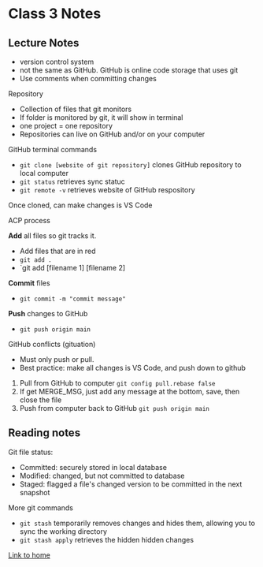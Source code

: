 # Class 3 Notes

## Lecture Notes

- version control system
- not the same as GitHub.  GitHub is online code storage that uses git
- Use comments when committing changes

Repository

- Collection of files that git monitors
- If folder is monitored by git, it will show in terminal
- one project = one repository
- Repositories can live on GitHub and/or on your computer

GitHub terminal commands

- `git clone [website of git repository]` clones GitHub repository to local computer
- `git status` retrieves sync statuc
- `git remote -v` retrieves website of GitHub respository

Once cloned, can make changes is VS Code

ACP process

**Add** all files so git tracks it.

- Add files that are in red
- `git add .`
- `git add [filename 1] [filename 2]

**Commit** files

- `git commit -m "commit message"`

**Push** changes to GitHub

- `git push origin main`

GitHub conflicts (gituation)

- Must only push or pull.
- Best practice: make all changes is VS Code, and push down to github

1. Pull from GitHub to computer
`git config pull.rebase false`
2. If get MERGE_MSG, just add any message at the bottom, save, then close the file
3. Push from computer back to GitHub
`git push origin main`

## Reading notes

Git file status:

- Committed: securely stored in local database
- Modified: changed, but not committed to database
- Staged: flagged a file's  changed version to be committed in the next snapshot

More git commands

- `git stash` temporarily removes changes and hides them, allowing you to sync the working directory
- `git stash apply` retrieves the hidden hidden changes

[Link to home](https://mikeshen7.github.io/reading-notes)
